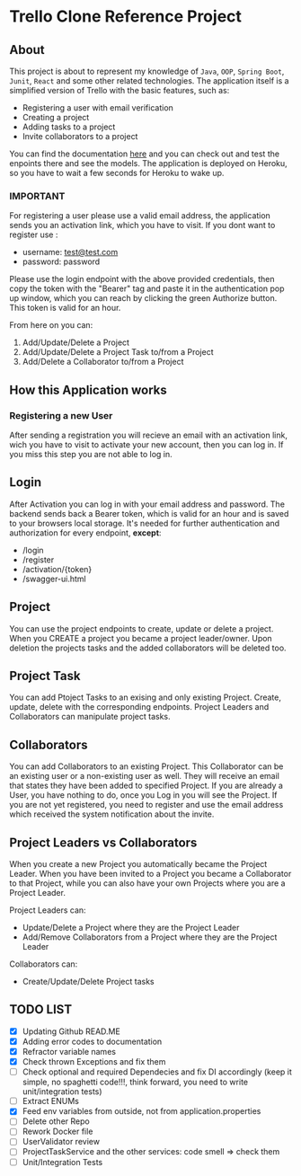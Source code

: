 # Trello Clone Reference Project

## About
This project is about to represent my knowledge of  `Java`, `OOP`, `Spring Boot`, `Junit`, `React` and some other related technologies.
The application itself is a simplified version of Trello with the basic features, such as:
- Registering a user with email verification
- Creating a project
- Adding tasks to a project
- Invite collaborators to a project

You can find the documentation [here](https://trello-clone-ms.herokuapp.com/swagger-ui.html) and you can check out and test the enpoints there and see the models. The application is deployed on Heroku, so you have to wait a few seconds for Heroku to wake up.

### IMPORTANT

For registering a user please use a valid email address, the application sends you an activation link, which you have to visit.
If you dont want to register use :

- username: test@test.com
- password: password

Please use the login endpoint with the above provided credentials,
then copy the token with the "Bearer" tag and paste it in the authentication pop up window, which you can reach by clicking the green Authorize button.
This token is valid for an hour.

From here on you can:
1. Add/Update/Delete a Project
2. Add/Update/Delete a Project Task to/from a Project
3. Add/Delete a Collaborator to/from a Project

## How this Application works

### Registering a new User
After sending a registration you will recieve an email with an activation link, wich you have to visit to activate your new account, then you can log in.
If you miss this step you are not able to log in.

## Login
After Activation you can log in with your email address and password. The backend sends back a Bearer token, which is valid for an hour and is saved to your browsers local storage. It's needed for further authentication and authorization for every endpoint, **except**:
- /login
- /register
- /activation/{token}
- /swagger-ui.html

## Project
You can use the project endpoints to create, update or delete a project. When you CREATE a project you became a project leader/owner.
Upon deletion the projects tasks and the added collaborators will be deleted too.

## Project Task
You can add Ptoject Tasks to an exising and only existing Project. Create, update, delete with the corresponding endpoints. Project Leaders and Collaborators can manipulate project tasks.

## Collaborators
You can add Collaborators to an existing Project. This Collaborator can be an existing user or a non-existing user as well. They will receive an email that states they have been added to specified Project. If you are already a User, you have nothing to do, once you Log in you will see the Project. If you are not yet registered, you need to register and use the email address which received the system notification about the invite.

## Project Leaders vs Collaborators
When you create a new Project you automatically became the Project Leader.
When you have been invited to a Project you became a Collaborator to that Project, while you can also have your own Projects where you are a Project Leader. 

Project Leaders can:
- Update/Delete a Project where they are the Project Leader
- Add/Remove Collaborators from a Project where they are the Project Leader

Collaborators can:
- Create/Update/Delete Project tasks


## TODO LIST
- [x] Updating Github READ.ME
- [x] Adding error codes to documentation
- [x] Refractor variable names
- [x] Check thrown Exceptions and fix them
- [ ] Check optional and required Dependecies and fix DI accordingly (keep it simple, no spaghetti code!!!, think forward, you need to write unit/integration tests)
- [ ] Extract ENUMs
- [x] Feed env variables from outside, not from application.properties
- [ ] Delete other Repo
- [ ] Rework Docker file
- [ ] UserValidator review
- [ ] ProjectTaskService and the other services: code smell => check them
- [ ] Unit/Integration Tests